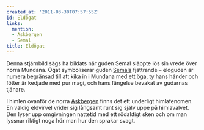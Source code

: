 ```yaml
---
created_at: '2011-03-30T07:57:55Z'
id: Eldögat
links:
  mention:
  - Askbergen
  - Semal
title: Eldögat
---
```


Denna stjärnbild sägs ha bildats när guden Semal släppte lös sin vrede över norra Mundana. Ögat
symboliserar guden [Semals] fjättrande – eldguden är numera begränsad till att kika in i Mundana med
ett öga, ty hans händer och fötter är kedjade med pur magi, och hans fängelse bevakat av gudarnas
tjänare.

I himlen ovanför de norra [Askbergen] finns det ett underligt himlafenomen. En väldig eldvirvel
vrider sig långsamt runt sig själv uppe på himlavalvet. Den lyser upp omgivningen nattetid med ett
rödaktigt sken och om man lyssnar riktigt noga hör man hur den sprakar svagt.

  [Semals]: Semal
  [Askbergen]: Askbergen

